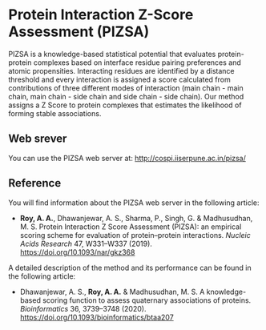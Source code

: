 # Protein Interaction Z-Score Assessment (PIZSA)

PIZSA is a knowledge-based statistical potential that evaluates protein-protein complexes based on interface residue pairing preferences and atomic propensities. Interacting residues are identified by a distance threshold and every interaction is assigned a score calculated from contributions of three different modes of interaction (main chain - main chain, main chain - side chain and side chain - side chain). Our method assigns a Z Score to protein complexes that estimates the likelihood of forming stable associations.

## Web srever
You can use the PIZSA web server at: http://cospi.iiserpune.ac.in/pizsa/

## Reference
You will find information about the PIZSA web server in the following article:
* __Roy, A. A.__, Dhawanjewar, A. S., Sharma, P., Singh, G. & Madhusudhan, M. S. Protein Interaction Z Score Assessment (PIZSA): an empirical scoring scheme for evaluation of protein–protein interactions. _Nucleic Acids Research_ 47, W331–W337 (2019). https://doi.org/10.1093/nar/gkz368

A detailed description of the method and its performance can be found in the following article:
* Dhawanjewar, A. S., __Roy, A. A.__ & Madhusudhan, M. S. A knowledge-based scoring function to assess quaternary associations of proteins. _Bioinformatics_ 36, 3739–3748 (2020). https://doi.org/10.1093/bioinformatics/btaa207
